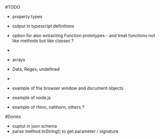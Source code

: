 
#TODO

 * property types 

 * output in typescript definitions
 * option for also extracting Function prototypes - and treat functions not like methods but like classes ? 
 * 
 * arrays
 * Data, Regex, undefined
 * 
 * example of the browser window and document objects
 * example of node.js
 * example of rhino, nahhorn, others ? 

#Dones

 * ouptut in json schema
 * parse method.toString() to get parameter / signature